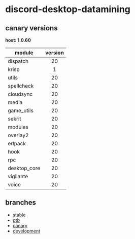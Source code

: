 # discord-desktop-datamining

## canary versions

**host: 1.0.60**

| module | version |
| ------ | :-----: |
| dispatch | 20 |
| krisp | 1 |
| utils | 20 |
| spellcheck | 20 |
| cloudsync | 20 |
| media | 20 |
| game_utils | 20 |
| sekrit | 20 |
| modules | 20 |
| overlay2 | 20 |
| erlpack | 20 |
| hook | 20 |
| rpc | 20 |
| desktop_core | 20 |
| vigilante | 20 |
| voice | 20 |

## branches

- [stable](https://github.com/OpenAsar/discord-desktop-datamining/tree/stable)
- [ptb](https://github.com/OpenAsar/discord-desktop-datamining/tree/ptb)
- [canary](https://github.com/OpenAsar/discord-desktop-datamining/tree/canary)
- [development](https://github.com/OpenAsar/discord-desktop-datamining/tree/development)